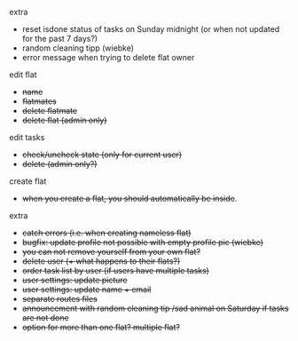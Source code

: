 extra

- reset isdone status of tasks on Sunday midnight (or when not updated for the past 7 days?)
- random cleaning tipp (wiebke)
- error message when trying to delete flat owner

edit flat

- ~~name~~
- ~~flatmates~~
- ~~delete flatmate~~
- ~~delete flat (admin only)~~

edit tasks

- ~~check/uncheck state (only for current user)~~
- ~~delete (admin only?)~~

create flat

- ~~when you create a flat, you should automatically be inside~~.

extra

- ~~catch errors (i.e. when creating nameless flat)~~
- ~~bugfix: update profile not possible with empty profile pic (wiebke)~~
- ~~you can not remove yourself from your own flat?~~
- ~~delete user (+ what happens to their flats?)~~
- ~~order task list by user (if users have multiple tasks)~~
- ~~user settings: update picture~~
- ~~user settings: update name + email~~
- ~~separate routes files~~
- ~~announcement with random cleaning tip /sad animal on Saturday if tasks are not done~~
- ~~option for more than one flat? multiple flat?~~
